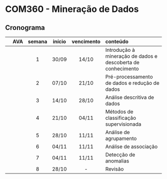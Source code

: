 # COM360 - Mineração de Dados

## Cronograma

|   | AVA | semana | início | vencimento | conteúdo |
|:---:|:---:|:---:|:---:|:---:|:---|
|  |  | 1 | 30/09 | 14/10 | Introdução à mineração de dados e descoberta de conhecimento |
|  |  | 2 | 07/10 | 21/10 | Pré-processamento de dados e redução de dados |
|  |  | 3 | 14/10 | 28/10 | Análise descritiva de dados |
|  |  | 4 | 21/10 | 04/11 | Métodos de classificação supervisionada |
|  |  | 5 | 28/10 | 11/11 | Análise de agrupamento |
|  |  | 6 | 04/11 | 11/11 | Análise de associação |
|  |  | 7 | 04/11 | 11/11 | Detecção de anomalias |
|  |  | 8 | 28/10 | - | Revisão |